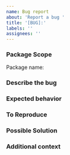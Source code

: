 ```yaml
---
name: Bug report
about: 'Report a bug '
title: '[BUG]:'
labels: ''
assignees: ''
---
```


### **Package Scope**

<!-- Is this issue related to a specific package? -->

Package name:

### **Describe the bug**

<!-- A clear and concise description of what the bug is. -->

### **Expected behavior**

<!-- A clear and concise description of what you expected to happen. -->

### **To Reproduce**

<!--
  Minimal reproducible code
  or describe steps to reproduce.
  Optional, but recommended.
-->

### **Possible Solution**

<!-- If you have suggestions on a fix for the bug  -->

### **Additional context**

<!-- Add any other context about the problem here. -->